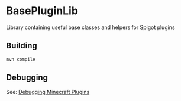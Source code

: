 # BasePluginLib
Library containing useful base classes and helpers for Spigot plugins

## Building

`mvn compile`

## Debugging

See: [Debugging Minecraft Plugins](https://github.com/acrawley/BasePluginLib/wiki/Debugging-Minecraft-Plugins)
